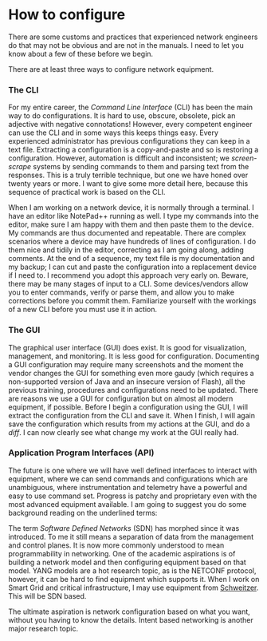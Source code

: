 # How to configure

There are some customs and practices that experienced network engineers do that may not be obvious and are not in the manuals. I need to let you know about a few of these before we begin.

There are at least three ways to configure network equipment.

### The CLI

For my entire career, the _Command Line Interface_ (CLI) has been the main way to do configurations. It is hard to use, obscure, obsolete, pick an adjective with negative connotations! However, every competent engineer can use the CLI and in some ways this keeps things easy. Every experienced administrator has previous configurations they can keep in a text file. Extracting a configuration is a copy-and-paste and so is restoring a configuration. However, automation is difficult and inconsistent; we _screen-scrape_ systems by sending commands to them and parsing text from the responses. This is a truly terrible technique, but one we have honed over twenty years or more. I want to give some more detail here, because this sequence of practical work is based on the CLI.&#x20;

When I am working on a network device, it is normally through a terminal. I have an editor like NotePad++ running as well. I type my commands into the editor, make sure I am happy with them and then paste them to the device. My commands are thus documented and repeatable. There are complex scenarios where a device may have hundreds of lines of configuration. I do them nice and tidily in the editor, correcting as I am going along, adding comments. At the end of a sequence, my text file is my documentation and my backup; I can cut and paste the configuration into a replacement device if I need to. I recommend you adopt this approach very early on. Beware, there may be many stages of input to a CLI. Some devices/vendors allow you to enter commands, verify or parse them, and allow you to make corrections before you commit them. Familiarize yourself with the workings of a new CLI before you must use it in action.

### The GUI

The graphical user interface (GUI) does exist. It is good for visualization, management, and monitoring. It is less good for configuration. Documenting a GUI configuration may require many screenshots and the moment the vendor changes the GUI for something even more gaudy (which requires a non-supported version of Java and an insecure version of Flash), all the previous training, procedures and configurations need to be updated. There are reasons we use a GUI for configuration but on almost all modern equipment, if possible. Before I begin a configuration using the GUI, I will extract the configuration from the CLI and save it.  When I finish, I will again save the configuration which results from my actions at the GUI, and do a _diff_. I can now clearly see what change my work at the GUI really had.

### Application Program Interfaces (API)

The future is one where we will have well defined interfaces to interact with equipment, where we can send commands and configurations which are unambiguous, where instrumentation and telemetry have a powerful and easy to use command set. Progress is patchy and proprietary even with the most advanced equipment available. I am going to suggest you do some background reading on the underlined terms:

The term _Software Defined Networks_ (SDN) has morphed since it was introduced. To me it still means a separation of data from the management and control planes. It is now more commonly understood to mean programmability in networking. One of the academic aspirations is of building a network model and then configuring equipment based on that model. YANG models are a hot research topic, as is the NETCONF protocol, however, it can be hard to find equipment which supports it. When I work on Smart Grid and critical infrastructure, I may use equipment from [Schweitzer](https://selinc.com/products/communications/local-area-networks/ethernet-switches/). This will be SDN based.

The ultimate aspiration is network configuration based on what you want, without you having to know the details. Intent based networking is another major research topic.
